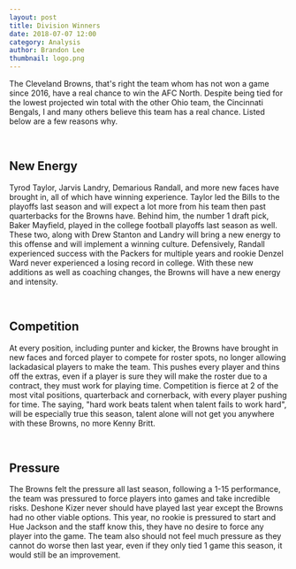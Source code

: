 ```yaml
---
layout: post
title: Division Winners
date: 2018-07-07 12:00
category: Analysis
author: Brandon Lee
thumbnail: logo.png
---
```


The Cleveland Browns, that's right the team whom has not won a game since 2016, have a real chance to win the AFC North. Despite being tied for the lowest projected win total with the other Ohio team, the Cincinnati Bengals, I and many others believe this team has a real chance. Listed below are a few reasons why.

<br>

## New Energy

Tyrod Taylor, Jarvis Landry, Demarious Randall, and more new faces have brought in, all of which have winning experience. Taylor led the Bills to the playoffs last season and will expect a lot more from his team then past quarterbacks for the Browns have. Behind him, the number 1 draft pick, Baker Mayfield, played in the college football playoffs last season as well. These two, along with Drew Stanton and Landry will bring a new energy to this offense and will implement a winning culture. Defensively, Randall experienced success with the Packers for multiple years and rookie Denzel Ward never experienced a losing record in college. With these new additions as well as coaching changes, the Browns will have a new energy and intensity.

<br>

## Competition

At every position, including punter and kicker, the Browns have brought in new faces and forced player to compete for roster spots, no longer allowing lackadasical players to make the team. This pushes every player and thins off the extras, even if a player is sure they will make the roster due to a contract, they must work for playing time. Competition is fierce at 2 of the most vital positions, quarterback and cornerback, with every player pushing for time. The saying, "hard work beats talent when talent fails to work hard", will be especially true this season, talent alone will not get you anywhere with these Browns, no more Kenny Britt.

<br>

## Pressure

The Browns felt the pressure all last season, following a 1-15 performance, the team was pressured to force players into games and take incredible risks. Deshone Kizer never should have played last year except the Browns had no other viable options. This year, no rookie is pressured to start and Hue Jackson and the staff know this, they have no desire to force any player into the game. The team also should not feel much pressure as they cannot do worse then last year, even if they only tied 1 game this season, it would still be an improvement.
